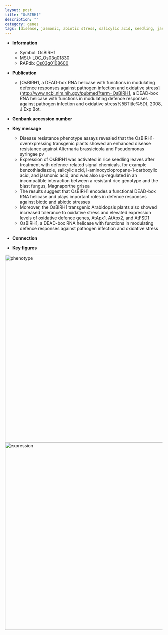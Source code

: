 ```yaml
---
layout: post
title: "OsBIRH1"
description: ""
category: genes
tags: [disease, jasmonic, abiotic stress, salicylic acid, seedling, jasmonic acid, disease resistance, blast, oxidative, biotic stress, resistant]
---
```


* **Information**  
    + Symbol: OsBIRH1  
    + MSU: [LOC_Os03g01830](http://rice.plantbiology.msu.edu/cgi-bin/ORF_infopage.cgi?orf=LOC_Os03g01830)  
    + RAPdb: [Os03g0108600](http://rapdb.dna.affrc.go.jp/viewer/gbrowse_details/irgsp1?name=Os03g0108600)  

* **Publication**  
    + [OsBIRH1, a DEAD-box RNA helicase with functions in modulating defence responses against pathogen infection and oxidative stress](http://www.ncbi.nlm.nih.gov/pubmed?term=OsBIRH1, a DEAD-box RNA helicase with functions in modulating defence responses against pathogen infection and oxidative stress%5BTitle%5D), 2008, J Exp Bot.

* **Genbank accession number**  

* **Key message**  
    + Disease resistance phenotype assays revealed that the OsBIRH1-overexpressing transgenic plants showed an enhanced disease resistance against Alternaria brassicicola and Pseudomonas syringae pv
    + Expression of OsBIRH1 was activated in rice seedling leaves after treatment with defence-related signal chemicals, for example benzothiadiazole, salicylic acid, l-aminocyclopropane-1-carboxylic acid, and jasmonic acid, and was also up-regulated in an incompatible interaction between a resistant rice genotype and the blast fungus, Magnaporthe grisea
    + The results suggest that OsBIRH1 encodes a functional DEAD-box RNA helicase and plays important roles in defence responses against biotic and abiotic stresses
    + Moreover, the OsBIRH1 transgenic Arabidopsis plants also showed increased tolerance to oxidative stress and elevated expression levels of oxidative defence genes, AtApx1, AtApx2, and AtFSD1
    + OsBIRH1, a DEAD-box RNA helicase with functions in modulating defence responses against pathogen infection and oxidative stress

* **Connection**  

* **Key figures**  
<img src="http://funRiceGenes.github.io/images/OsBIRH1.pheno.png" alt="phenotype"  style="width: 600px;"/>

<img src="http://funRiceGenes.github.io/images/OsBIRH1.exp.png" alt="expression"  style="width: 600px;"/>



